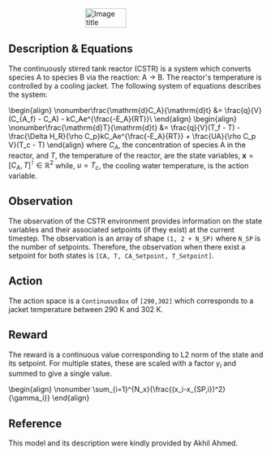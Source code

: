 <script type="text/javascript"
  src="https://cdnjs.cloudflare.com/ajax/libs/mathjax/2.7.0/MathJax.js?config=TeX-AMS_CHTML">
</script>
<script type="text/x-mathjax-config">
  MathJax.Hub.Config({
    tex2jax: {
      inlineMath: [['$','$'], ['\\(','\\)']],
      processEscapes: true},
      jax: ["input/TeX","input/MathML","input/AsciiMath","output/CommonHTML"],
      extensions: ["tex2jax.js","mml2jax.js","asciimath2jax.js","MathMenu.js","MathZoom.js","AssistiveMML.js", "[Contrib]/a11y/accessibility-menu.js"],
      TeX: {
      extensions: ["AMSmath.js","AMSsymbols.js","noErrors.js","noUndefined.js"],
      equationNumbers: {
      autoNumber: "AMS"
      }
    }
  });
</script>
<div style="display: flex; justify-content: center;">
  <img src="\img\CSTR_PFD.png" alt="Image title" style="width:40%">
</div>
 

## Description & Equations
The continuously stirred tank reactor (CSTR) is a system which converts species A to species B via the reaction: A  →  B. The reactor's temperature is controlled by a cooling jacket. The following system of equations describes the system:


\begin{align}
  \nonumber\frac{\mathrm{d}C_A}{\mathrm{d}t} &= \frac{q}{V}(C_{A_f} - C_A) - kC_Ae^{\frac{-E_A}{RT}}\\
\end{align}
\begin{align}
  \nonumber\frac{\mathrm{d}T}{\mathrm{d}t} &= \frac{q}{V}(T_f - T) -\frac{\Delta H_R}{\rho C_p}kC_Ae^{\frac{-E_A}{RT}} + \frac{UA}{\rho C_p V}(T_c - T)
\end{align}
where $C_A$, the concentration of species A in the reactor, and $T$, the temperature of the reactor, are the state variables, $\mathbf{x} = [C_A, T]^\intercal \in \mathbb{R}^2$ while, $u = T_c$, the cooling water temperature, is the action variable.

## Observation
The observation of the CSTR environment provides information on the state variables and their associated setpoints (if they exist) at the current timestep. The observation is an array of shape `(1, 2 + N_SP)` where `N_SP` is the number of setpoints. Therefore, the observation when there exist a setpoint for both states is
``[CA, T, CA_Setpoint, T_Setpoint]``.

## Action
The action space is a `ContinuousBox` of `[290,302]` which corresponds to a jacket temperature between 290 K and 302 K.

## Reward

The reward is a continuous value corresponding to L2 norm of the state and its setpoint. For multiple states, these are scaled with a factor $\gamma_i$ and summed to give a single value.


\begin{align}
\nonumber \sum_{i=1}^{N_x}{\frac{(x_i-x_{SP,i})^2}{\gamma_i}}
\end{align}


## Reference

This model and its description were kindly provided by Akhil Ahmed. 
